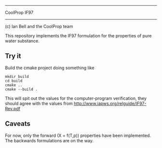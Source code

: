 *************
CoolProp IF97
*************

(c) Ian Bell and the CoolProp team

This repository implements the IF97 formulation for the properties of pure water substance.

Try it
------

Build the cmake project doing something like 
    
```
mkdir build
cd build
cmake ..
cmake --build .
```

This will spit out the values for the computer-program verification, they should agree with the values from http://www.iapws.org/relguide/IF97-Rev.pdf

Caveats
-------

For now, only the forward (X = f(T,p)) properties have been implemented.  The backwards formulations are on the way.